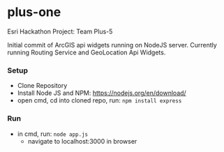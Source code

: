# plus-one
Esri Hackathon Project: Team Plus-5

Initial commit of ArcGIS api widgets running on NodeJS server. Currently running Routing Service and GeoLocation Api Widgets.

### Setup
* Clone Repository
* Install Node JS and NPM: https://nodejs.org/en/download/
* open cmd, cd into cloned repo, run: `npm install express`

### Run
* in cmd, run: `node app.js`
  * navigate to localhost:3000 in browser

